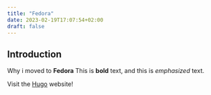 ```yaml
---
title: "Fedora"
date: 2023-02-19T17:07:54+02:00
draft: false
---
```


## Introduction

Why i moved to **Fedora**
This is **bold** text, and this is *emphasized* text.

Visit the [Hugo](https://gohugo.io) website!
